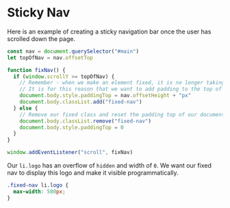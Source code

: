 # Sticky Nav

Here is an example of creating a sticky navigation bar once the user has scrolled down the page.

```js
const nav = document.querySelector("#main")
let topOfNav = nav.offsetTop

function fixNav() {
  if (window.scrollY >= topOfNav) {
    // Remember - when we make an element fixed, it is no longer taking up space in the document. It's effectively layered above and on top of the document.
    // It is for this reason that we want to add padding to the top of our HTML that is the offset height of our fixed Navigation element.
    document.body.style.paddingTop = nav.offsetHeight + "px"
    document.body.classList.add("fixed-nav")
  } else {
    // Remove our fixed class and reset the padding top of our document to be 0
    document.body.classList.remove("fixed-nav")
    document.body.style.paddingTop = 0
  }
}

window.addEventListener("scroll", fixNav)
```

Our `li.logo` has an overflow of `hidden` and width of `0`. We want our fixed nav to display this logo and make it visible programmatically.

```css
.fixed-nav li.logo {
  max-width: 500px;
}
```
